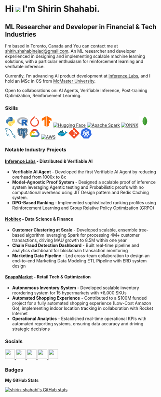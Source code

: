 # Hi ![](https://user-images.githubusercontent.com/18350557/176309783-0785949b-9127-417c-8b55-ab5a4333674e.gif) I'm Shirin Shahabi.

## ML Researcher and Developer in Financial & Tech Industries

 I'm based in Toronto, Canada and You can contact me at [shirin.shahabinejad@gmail.com](mailto:shirin.shahabinejad@gmail.com). An ML researcher and developer experienced in designing and implementing scalable machine learning solutions, with a particular enthusiasm for reinforcement learning and verifiable inference.

Currently, I’m advancing AI product development at [Inference Labs](http://inferencelabs.com/), and I hold an MSc in CS from [McMaster University](https://www.mcmaster.ca/).

Open to collaborations on: AI Agents, Verifiable Inference, Post-training Optimization, Reinforcement Learning.


### Skills

<p align="left">
<a href="https://www.python.org/" target="_blank" rel="noreferrer"><img src="https://raw.githubusercontent.com/devicons/devicon/master/icons/python/python-original.svg" width="36" height="36" alt="Python" /></a>
<a href="https://www.r-project.org/" target="_blank" rel="noreferrer"><img src="https://raw.githubusercontent.com/devicons/devicon/master/icons/r/r-original.svg" width="36" height="36" alt="R" /></a>
<a href="https://pytorch.org/" target="_blank" rel="noreferrer"><img src="https://raw.githubusercontent.com/devicons/devicon/master/icons/pytorch/pytorch-original.svg" width="36" height="36" alt="PyTorch" /></a>
<a href="https://www.tensorflow.org/" target="_blank" rel="noreferrer"><img src="https://raw.githubusercontent.com/devicons/devicon/master/icons/tensorflow/tensorflow-original.svg" width="36" height="36" alt="TensorFlow" /></a>
<a href="https://huggingface.co/" target="_blank" rel="noreferrer"><img src="https://huggingface.co/front/assets/huggingface_logo-noborder.svg" width="36" height="36" alt="Hugging Face" /></a>
<a href="https://spark.apache.org/" target="_blank" rel="noreferrer"><img src="https://upload.wikimedia.org/wikipedia/commons/f/f3/Apache_Spark_logo.svg" width="36" height="36" alt="Apache Spark" /></a>
<a href="https://onnx.ai/" target="_blank" rel="noreferrer"><img src="https://www.vectorlogo.zone/logos/onnxai/onnxai-ar21.svg" width="36" height="36" alt="ONNX" /></a>
<a href="https://www.mongodb.com/" target="_blank" rel="noreferrer"><img src="https://raw.githubusercontent.com/devicons/devicon/master/icons/mongodb/mongodb-original.svg" width="36" height="36" alt="MongoDB" /></a>
<a href="https://www.mysql.com/" target="_blank" rel="noreferrer"><img src="https://raw.githubusercontent.com/devicons/devicon/master/icons/mysql/mysql-original.svg" width="36" height="36" alt="MySQL" /></a>
<a href="https://www.postgresql.org/" target="_blank" rel="noreferrer"><img src="https://raw.githubusercontent.com/devicons/devicon/master/icons/postgresql/postgresql-original.svg" width="36" height="36" alt="PostgreSQL" /></a>
<a href="https://cloud.google.com/" target="_blank" rel="noreferrer"><img src="https://raw.githubusercontent.com/devicons/devicon/master/icons/googlecloud/googlecloud-original.svg" width="36" height="36" alt="Google Cloud" /></a>
<a href="https://aws.amazon.com" target="_blank" rel="noreferrer"><img src="https://upload.wikimedia.org/wikipedia/commons/9/93/Amazon_Web_Services_Logo.svg" width="36" height="36" alt="AWS" /></a>
<a href="https://www.docker.com/" target="_blank" rel="noreferrer"><img src="https://raw.githubusercontent.com/devicons/devicon/master/icons/docker/docker-original.svg" width="36" height="36" alt="Docker" /></a>
<a href="https://git-scm.com/" target="_blank" rel="noreferrer"><img src="https://raw.githubusercontent.com/devicons/devicon/master/icons/git/git-original.svg" width="36" height="36" alt="Git" /></a>
<a href="https://kubernetes.io/" target="_blank" rel="noreferrer"><img src="https://raw.githubusercontent.com/devicons/devicon/master/icons/kubernetes/kubernetes-plain.svg" width="36" height="36" alt="Kubernetes" /></a>
</p>

### Notable Industry Projects

#### [Inference Labs](https://github.com/inference-labs-inc) - Distributed & Verifiable AI
- **Verifiable AI Agent** - Developed the first Verifiable AI Agent by reducing overhead from 1000x to 8x
- **Model-Agnostic Proof System** - Designed a scalable proof of inference system leveraging Agentic testing and Probabilistic proofs with no computational overhead using JIT Design pattern and Redis Caching system.
- **DPO-Based Ranking** - Implemented sophisticated ranking profiles using Reinforcement Learning  and Group Relative Policy Optimization (GRPO)

#### [Nobitex](https://github.com/nobitex) - Data Science & Finance
- **Customer Clustering at Scale** - Developed scalable, ensemble tree-based algorithm leveraging Spark for processing 4M+ customer transactions, driving MAU growth to 8.5M within one year
- **Chain Fraud Detection Dashboard** - Built real-time pipeline and analytics dashboard for blockchain transaction monitoring
- **Marketing Data Pipeline** - Led cross-team collaboration to design an end-to-end Marketing Data Modeling ETL Pipeline with ERD system design

#### [SnappMarket](https://github.com/snappmarket) - Retail Tech & Optimization
- **Autonomous Inventory System** - Developed scalable inventory reordering system for 15 hypermarkets with +8,000 SKUs
- **Automated Shopping Experience** - Contributed to a $100M funded project for a fully automated shopping experience (Low-Cost Amazon Go), implementing indoor location tracking in collaboration with Rocket Internet
- **Operational Analytics** - Established real-time operational KPIs with automated reporting systems, ensuring data accuracy and driving strategic decisions

### Socials

<p align="left"> <a href="https://discord.com/users/shirin3662" target="_blank" rel="noreferrer"> <picture> <source media="(prefers-color-scheme: dark)" srcset="https://raw.githubusercontent.com/danielcranney/readme-generator/main/public/icons/socials/discord-dark.svg" /> <source media="(prefers-color-scheme: light)" srcset="https://raw.githubusercontent.com/danielcranney/readme-generator/main/public/icons/socials/discord.svg" /> <img src="https://raw.githubusercontent.com/danielcranney/readme-generator/main/public/icons/socials/discord.svg" width="32" height="32" /> </picture> </a> <a href="https://www.github.com/shirin-shahabi" target="_blank" rel="noreferrer"> <picture> <source media="(prefers-color-scheme: dark)" srcset="https://raw.githubusercontent.com/danielcranney/readme-generator/main/public/icons/socials/github-dark.svg" /> <source media="(prefers-color-scheme: light)" srcset="https://raw.githubusercontent.com/danielcranney/readme-generator/main/public/icons/socials/github.svg" /> <img src="https://raw.githubusercontent.com/danielcranney/readme-generator/main/public/icons/socials/github.svg" width="32" height="32" /> </picture> </a> <a href="https://www.linkedin.com/in/shirin-shahabinejad" target="_blank" rel="noreferrer"> <picture> <source media="(prefers-color-scheme: dark)" srcset="https://raw.githubusercontent.com/danielcranney/readme-generator/main/public/icons/socials/linkedin-dark.svg" /> <source media="(prefers-color-scheme: light)" srcset="https://raw.githubusercontent.com/danielcranney/readme-generator/main/public/icons/socials/linkedin.svg" /> <img src="https://raw.githubusercontent.com/danielcranney/readme-generator/main/public/icons/socials/linkedin.svg" width="32" height="32" /> </picture> </a> <a href="http://www.medium.com/shahas8" target="_blank" rel="noreferrer"> <picture> <source media="(prefers-color-scheme: dark)" srcset="https://raw.githubusercontent.com/danielcranney/readme-generator/main/public/icons/socials/medium-dark.svg" /> <source media="(prefers-color-scheme: light)" srcset="https://raw.githubusercontent.com/danielcranney/readme-generator/main/public/icons/socials/medium.svg" /> <img src="https://raw.githubusercontent.com/danielcranney/readme-generator/main/public/icons/socials/medium.svg" width="32" height="32" /> </picture> </a> <a href="https://www.x.com/shirinlshahabi" target="_blank" rel="noreferrer"> <picture> <source media="(prefers-color-scheme: dark)" srcset="https://raw.githubusercontent.com/danielcranney/readme-generator/main/public/icons/socials/twitter-dark.svg" /> <source media="(prefers-color-scheme: light)" srcset="https://raw.githubusercontent.com/danielcranney/readme-generator/main/public/icons/socials/twitter.svg" /> <img src="https://raw.githubusercontent.com/danielcranney/readme-generator/main/public/icons/socials/twitter.svg" width="32" height="32" /> </picture> </a></p>

### Badges

<b>My GitHub Stats</b>

<a href="http://www.github.com/shirin-shahabi"><img src="https://github-readme-stats.vercel.app/api?username=shirin-shahabi&show_icons=true&hide=stars,contribs&count_private=true&title_color=0891b2&text_color=ffffff&icon_color=306998&bg_color=001f3f&hide_border=true&show_icons=true" alt="shirin-shahabi's GitHub stats" /></a>
